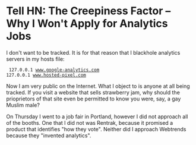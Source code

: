 # Tell HN: The Creepiness Factor – Why I Won't Apply for Analytics Jobs

I don&#x27;t want to be tracked.  It is for that reason that I blackhole analytics servers in my hosts file:<p><pre><code>   127.0.0.1 www.google-analytics.com
   127.0.0.1 www.hosted-pixel.com
</code></pre>
Now I am very public on the Internet.  What I object to is anyone at all being tracked.  If you visit a website that sells strawberry jam, why should the prioprietors of that site even be permitted to know you were, say, a gay Muslim male?<p>On Thursday I went to a job fair in Portland, however I did not approach all of the booths.  One that I did not was Rentrak, because it promised a product that identifies &quot;how they vote&quot;.  Neither did I approach Webtrends because they &quot;invented analytics&quot;.
